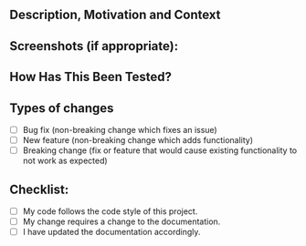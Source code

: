 <!--- Provide a general summary of your changes in the Title above -->

## Description, Motivation and Context
<!--- Describe your changes in detail -->
<!--- Why is this change required? What problem does it solve? -->
<!--- If it fixes an open issue, please mention the issue here. -->

## Screenshots (if appropriate):

## How Has This Been Tested?
<!--- Please describe in detail how you tested your changes. -->
<!--- your change affects other areas of the code, etc. -->

## Types of changes
<!--- What types of changes does your code introduce? Put an `x` in all the boxes that apply: -->
- [ ] Bug fix (non-breaking change which fixes an issue)
- [ ] New feature (non-breaking change which adds functionality)
- [ ] Breaking change (fix or feature that would cause existing functionality to not work as expected)

## Checklist:
<!--- Go over all the following points, and put an `x` in all the boxes that apply. -->
<!--- If you're unsure about any of these, don't hesitate to ask. We're here to help! -->
- [ ] My code follows the code style of this project.
- [ ] My change requires a change to the documentation.
- [ ] I have updated the documentation accordingly.
